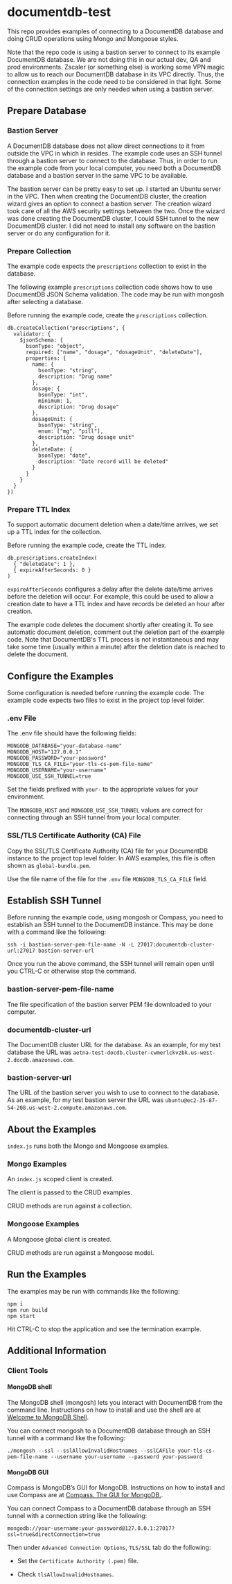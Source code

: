 # documentdb-test

This repo provides examples of connecting to a DocumentDB database and doing CRUD operations using Mongo and Mongoose styles.

Note that the repo code is using a bastion server to connect to its example DocumentDB database. We are not doing this in our actual dev, QA and prod environments. Zscaler (or something else) is working some VPN magic to allow us to reach our DocumentDB database in its VPC directly. Thus, the connection examples in the code need to be considered in that light. Some of the connection settings are only needed when using a bastion server.

## Prepare Database

### Bastion Server

A DocumentDB database does not allow direct connections to it from outside the VPC in which in resides. The example code uses an SSH tunnel through a bastion server to connect to the database. Thus, in order to run the example code from your local computer, you need both a DocumentDB database and a bastion server in the same VPC to be available.

The bastion server can be pretty easy to set up. I started an Ubuntu server in the VPC. Then when creating the DocumentDB cluster, the creation wizard gives an option to connect a bastion server. The creation wizard took care of all the AWS security settings between the two. Once the wizard was done creating the DocumentDB cluster, I could SSH tunnel to the new DocumentDB cluster. I did not need to install any software on the bastion server or do any configuration for it.

### Prepare Collection

The example code expects the `prescriptions` collection to exist in the database.

The following example `prescriptions` collection code shows how to use DocumentDB JSON Schema validation. The code may be run with mongosh after selecting a database.

Before running the example code, create the `prescriptions` collection.

```
db.createCollection("prescriptions", {
  validator: {
    $jsonSchema: {
      bsonType: "object",
      required: ["name", "dosage", "dosageUnit", "deleteDate"],
      properties: {
        name: {
          bsonType: "string",
          description: "Drug name"
        },
        dosage: {
          bsonType: "int",
          minimum: 1,
          description: "Drug dosage"
        },
        dosageUnit: {
          bsonType: "string",
          enum: ["mg", "pill"],
          description: "Drug dosage unit"
        },
        deleteDate: {
          bsonType: "date",
          description: "Date record will be deleted"
        }
      }
    }
  }
})
```

### Prepare TTL Index

To support automatic document deletion when a date/time arrives, we set up a TTL index for the collection.

Before running the example code, create the TTL index.

```
db.prescriptions.createIndex(
  { "deleteDate": 1 },
  { expireAfterSeconds: 0 }
)
```

`expireAfterSeconds` configures a delay after the delete date/time arrives before the deletion will occur. For example, this could be used to allow a creation date to have a TTL index and have records be deleted an hour after creation.

The example code deletes the document shortly after creating it. To see automatic document deletion, comment out the deletion part of the example code. Note that DocumentDB's TTL process is not instantaneous and may take some time (usually within a minute) after the deletion date is reached to delete the document.

## Configure the Examples

Some configuration is needed before running the example code. The example code expects two files to exist in the project top level folder.

### .env File

The .env file should have the following fields:

```
MONGODB_DATABASE="your-database-name"
MONGODB_HOST="127.0.0.1"
MONGODB_PASSWORD="your-password"
MONGODB_TLS_CA_FILE="your-tls-cs-pem-file-name"
MONGODB_USERNAME="your-username"
MONGODB_USE_SSH_TUNNEL=true
```

Set the fields prefixed with `your-` to the appropriate values for your environment.

The `MONGODB_HOST` and `MONGODB_USE_SSH_TUNNEL` values are correct for connecting through an SSH tunnel from your local computer.

### SSL/TLS Certificate Authority (CA) File

Copy the SSL/TLS Certificate Authority (CA) file for your DocumentDB instance to the project top level folder. In AWS examples, this file is often shown as `global-bundle.pem`.

Use the file name of the file for the `.env` file `MONGODB_TLS_CA_FILE` field.

## Establish SSH Tunnel

Before running the example code, using mongosh or Compass, you need to establish an SSH tunnel to the DocumentDB instance. This may be done with a command like the following:

```
ssh -i bastion-server-pem-file-name -N -L 27017:documentdb-cluster-url:27017 bastion-server-url
```

Once you run the above command, the SSH tunnel will remain open until you CTRL-C or otherwise stop the command.

### bastion-server-pem-file-name

Tne file specification of the bastion server PEM file downloaded to your computer.

### documentdb-cluster-url

The DocumentDB cluster URL for the database. As an example, for my test database the URL was `aetna-test-docdb.cluster-cwmerlckvzbk.us-west-2.docdb.amazonaws.com`.

### bastion-server-url

The URL of the bastion server you wish to use to connect to the database. As an example, for my test bastion server the URL was `ubuntu@ec2-35-87-54-208.us-west-2.compute.amazonaws.com`.

## About the Examples

`index.js` runs both the Mongo and Mongoose examples.

### Mongo Examples

An `index.js` scoped client is created.

The client is passed to the CRUD examples.

CRUD methods are run against a collection.

### Mongoose Examples

A Mongoose global client is created.

CRUD methods are run against a Mongoose model.

## Run the Examples

The examples may be run with commands like the following:

```
npm i
npm run build
npm start
```

Hit CTRL-C to stop the application and see the termination example.

## Additional Information

### Client Tools

#### MongoDB shell

The MongoDB shell (mongosh) lets you interact with DocumentDB from the command line. Instructions on how to install and use the shell are at [Welcome to MongoDB Shell](https://www.mongodb.com/docs/mongodb-shell/).

You can connect mongosh to a DocumentDB database through an SSH tunnel with a command like the following:

```
./mongosh --ssl --sslAllowInvalidHostnames --sslCAFile your-tls-cs-pem-file-name --username your-username --password your-password
```

#### MongoDB GUI

Compass is MongoDB’s GUI for MongoDB. Instructions on how to install and use Compass are at [Compass. The GUI for MongoDB.](https://www.mongodb.com/products/tools/compass).

You can connect Compass to a DocumentDB database through an SSH tunnel with a connection string like the following:

```
mongodb://your-username:your-password@127.0.0.1:27017?ssl=true&directConnection=true
```

Then under `Advanced Connection Options`, `TLS/SSL` tab do the following:

- Set the `Certificate Authority (.pem)` file.

- Check `tlsAllowInvalidHostnames`.

